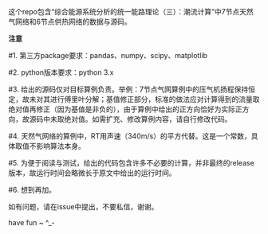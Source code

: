 这个repo包含“综合能源系统分析的统一能路理论（三）：潮流计算”中7节点天然气网络和6节点供热网络的数据与源码。



**注意**

#1. 第三方package要求：pandas、numpy、scipy、matplotlib

#2. python版本要求：python 3.x

#3. 给出的源码仅对目标算例负责。举例：7节点气网算例中的压气机扬程保持恒定，故未对其进行傅里叶分解；基值修正部分，标准的做法应对计算得到的流量取绝对值再修正（因为基值是非负的），由于算例中给出的正方向恰好为实际正方向，故源码中未取绝对值。如需扩充、修改算例内容，请自行修改代码。

#4. 天然气网络的算例中，RT用声速（340m/s）的平方代替。这是一个常数，具体取值不影响算法本身。

#5. 为便于阅读与测试，给出的代码包含许多不必要的计算，并非最终的release版本，故运行时间会略微长于原文中给出的运行时间。

#6. 想到再加。

 

如有问题，请在issue中提出，不要私信，谢谢。

have fun ~ ^_-